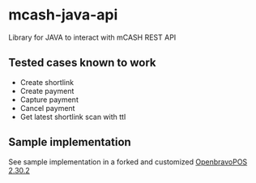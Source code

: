 mcash-java-api
==============

Library for JAVA to interact with mCASH REST API

Tested cases known to work
--------------------------
* Create shortlink
* Create payment
* Capture payment
* Cancel payment
* Get latest shortlink scan with ttl

Sample implementation
---------------------
See sample implementation in a forked and customized [OpenbravoPOS 2.30.2](https://github.com/ZarGate/OpenbravoPOS/commit/bfd32a718b5490154770ee85fad6747a6c33f3d6#diff-15)
